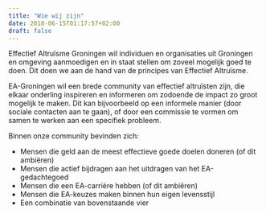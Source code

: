 ```yaml
---
title: "Wie wij zijn"
date: 2018-06-15T01:17:57+02:00
draft: false
---
```


Effectief Altruïsme Groningen wil individuen en organisaties uit Groningen en omgeving aanmoedigen en in staat stellen om zoveel mogelijk goed te doen. Dit doen we aan de hand van de principes van Effectief Altruïsme.

EA-Groningen wil een brede community van effectief altruïsten zijn, die elkaar onderling inspireren en informeren om zodoende de impact zo groot mogelijk te maken. Dit kan bijvoorbeeld op een informele manier (door sociale contacten aan te gaan), of door een commissie te vormen om samen te werken aan een specifiek probleem.

Binnen onze community bevinden zich:

- Mensen die geld aan de meest effectieve goede doelen doneren (of dit ambiëren)
- Mensen die actief bijdragen aan het uitdragen van het EA-gedachtegoed
- Mensen die een EA-carrière hebben (of dit ambiëren)
- Mensen die EA-keuzes maken binnen hun eigen levensstijl
- Een combinatie van bovenstaande vier
